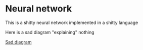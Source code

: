 # Neural network
This is a shitty neural network implemented in a shitty language

Here is a sad diagram "explaining" nothing

[Sad diagram](https://raw.githubusercontent.com/joachimvelde/neural-network/main/pain.png)
